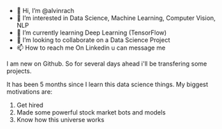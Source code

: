 - 👋 Hi, I’m @alvinrach
- 👀 I’m interested in Data Science, Machine Learning, Computer Vision, NLP
- 🌱 I’m currently learning Deep Learning (TensorFlow)
- 💞️ I’m looking to collaborate on a Data Science Project
- 📫 How to reach me On Linkedin u can message me

I am new on Github. So for several days ahead i'll be transfering some projects.

It has been 5 months since I learn this data science things. My biggest motivations are:
1. Get hired
2. Made some powerful stock market bots and models
3. Know how this universe works
<!---
alvinrach/alvinrach is a ✨ special ✨ repository because its `README.md` (this file) appears on your GitHub profile.
You can click the Preview link to take a look at your changes.
--->
